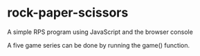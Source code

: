 # rock-paper-scissors
A simple RPS program using JavaScript and the browser console

A five game series can be done by running the game() function.
